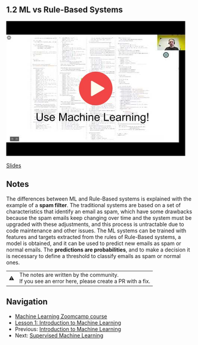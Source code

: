 ## 1.2 ML vs Rule-Based Systems

<a href="https://www.youtube.com/watch?v=CeukwyUdaz8&list=PL3MmuxUbc_hIhxl5Ji8t4O6lPAOpHaCLR&index=3"><img src="images/thumbnail-1-02.jpg"></a>

[Slides](https://www.slideshare.net/AlexeyGrigorev/ml-zoomcamp-12-ml-vs-rulebased-systems)


## Notes

The differences between ML and Rule-Based systems is explained with the example of a **spam filter**.
The traditional systems are based on a set of 
characteristics that identify an email as spam, which have some drawbacks because the spam emails
keep changing over time and the system must be upgraded with 
these adjustments, and this process is untractable due to code maintenance and other issues.
The ML systems can be trained with features and targets extracted 
from the rules of Rule-Based systems, a model is obtained, and it can be used to predict new
emails as spam or normal emails. The **predictions are probabilities**, 
and to make a decision it is necessary to define a threshold to classify emails as spam or normal ones. 


<table>
   <tr>
      <td>⚠️</td>
      <td>
         The notes are written by the community. <br>
         If you see an error here, please create a PR with a fix.
      </td>
   </tr>
</table>

## Navigation

* [Machine Learning Zoomcamp course](../)
* [Lesson 1: Introduction to Machine Learning](./)
* Previous: [Introduction to Machine Learning](01-what-is-ml.md)
* Next: [Supervised Machine Learning](03-supervised-ml.md)

